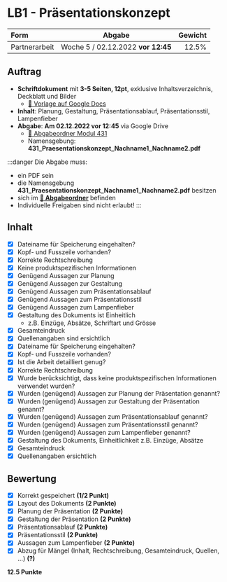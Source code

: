 # LB1 - Präsentationskonzept

Form          | Abgabe                             | Gewicht
:---          | :---:                              | ---:
Partnerarbeit | Woche 5 / 02.12.2022 **vor 12:45** | 12.5%

## Auftrag

- **Schriftdokument** mit **3-5 Seiten, 12pt**, exklusive Inhaltsverzeichnis, Deckblatt und Bilder
  - [:link: Vorlage auf Google Docs](https://docs.google.com/document/d/1q801qPjNKls_0JA0Ng7y2lv-K85w3po9zquc-o3vnIk/edit)
- **Inhalt**: Planung, Gestaltung, Präsentationsablauf, Präsentationsstil, Lampenfieber
- **Abgabe**: **Am 02.12.2022 vor 12:45** via Google Drive 
  - [:file_folder: Abgabeordner Modul 431](https://drive.google.com/drive/folders/1R-JJu43fsbGwz0cRJVh7rnSM_vWPgG1v)
  - Namensgebung: **431\_Praesentationskonzept\_Nachname1\_Nachname2.pdf**

:::danger Die Abgabe muss:
- ein PDF sein
- die Namensgebung **431\_Praesentationskonzept\_Nachname1\_Nachname2.pdf** besitzen
- sich im **[:file_folder: Abgabeordner](https://drive.google.com/drive/folders/1R-JJu43fsbGwz0cRJVh7rnSM_vWPgG1v)** befinden
- Individuelle Freigaben sind nicht erlaubt!
:::

## Inhalt

- [x] Dateiname für Speicherung eingehalten?
- [x] Kopf- und Fusszeile vorhanden?
- [x] Korrekte Rechtschreibung
- [x] Keine produktspezifischen Informationen
- [x] Genügend Aussagen zur Planung 
- [x] Genügend Aussagen zur Gestaltung
- [x] Genügend Aussagen zum Präsentationsablauf 
- [x] Genügend Aussagen zum Präsentationsstil
- [x] Genügend Aussagen zum Lampenfieber
- [x] Gestaltung des Dokuments ist Einheitlich
   - z.B. Einzüge, Absätze, Schriftart und Grösse
- [x] Gesamteindruck
- [x] Quellenangaben sind ersichtlich
- [x] Dateiname für Speicherung eingehalten?
- [x] Kopf- und Fusszeile vorhanden?
- [x] Ist die Arbeit detailliert genug?
- [x] Korrekte Rechtschreibung
- [x] Wurde berücksichtigt, dass keine produktspezifischen Informationen verwendet wurden?
- [x] Wurden (genügend) Aussagen zur Planung der Präsentation genannt?
- [x] Wurden (genügend) Aussagen zur Gestaltung der Präsentation genannt?
- [x] Wurden (genügend) Aussagen zum Präsentationsablauf genannt?
- [x] Wurden (genügend) Aussagen zum Präsentationsstil genannt?
- [x] Wurden (genügend) Aussagen zum Lampenfieber genannt?
- [x] Gestaltung des Dokuments, Einheitlichkeit z.B. Einzüge, Absätze
- [x] Gesamteindruck
- [x] Quellenangaben ersichtlich

## Bewertung

- [x] Korrekt gespeichert **(1/2 Punkt)**
- [x] Layout des Dokuments **(2 Punkte)**
- [x] Planung der Präsentation **(2 Punkte)**
- [x] Gestaltung der Präsentation **(2 Punkte)**
- [x] Präsentationsablauf **(2 Punkte)**
- [x] Präsentationsstil **(2 Punkte)**
- [x] Aussagen zum Lampenfieber **(2 Punkte)**
- [x] Abzug für Mängel (Inhalt, Rechtschreibung, Gesamteindruck, Quellen, ...) **(?)**

**12.5 Punkte**
